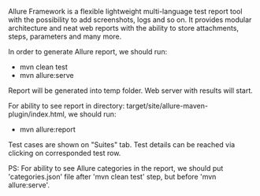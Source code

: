 Allure Framework is a flexible lightweight multi-language test report tool with the possibility to add screenshots, logs
and so on. It provides modular architecture and neat web reports with the ability to store attachments, steps,
parameters and many more.

In order to generate Allure report, we should run:

- mvn clean test
- mvn allure:serve

Report will be generated into temp folder. Web server with results will start.

For ability to see report in directory: target/site/allure-maven-plugin/index.html, we should run:

- mvn allure:report

Test cases are shown on "Suites" tab.
Test details can be reached via clicking on corresponded test row.

PS: For ability to see Allure categories in the report, we should put 'categories.json' file after 'mvn clean test'
step, but before 'mvn allure:serve'.